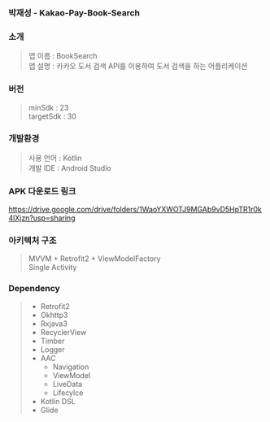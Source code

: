 ### 박재성 - Kakao-Pay-Book-Search

### 소개 
> 앱 이름 :  BookSearch   
> 앱 설명 : 카카오 도서 검색 API를 이용하여 도서 검색을 하는 어플리케이션   

### 버전
> minSdk : 23   
> targetSdk : 30   

### 개발환경
> 사용 언어 : Kotlin   
> 개발 IDE : Android Studio   

### APK 다운로드 링크
https://drive.google.com/drive/folders/1WaoYXWOTJ9MGAb9vD5HpTR1r0k4lXjzn?usp=sharing   

### 아키텍처 구조
> MVVM + Retrofit2 + ViewModelFactory   
> Single Activity

### Dependency
> * Retrofit2   
> * Okhttp3   
> * Rxjava3   
> * RecyclerView   
> * Timber   
> * Logger   
> * AAC   
>   * Navigation   
>   * ViewModel   
>   * LiveData   
>   * Lifecylce   
> * Kotlin DSL   
> * Glide   
